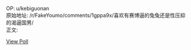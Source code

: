 
OP: u/kebiguonan  
原始地址: /r/FakeYoumo/comments/1gppa9x/喜欢有赛博逼的兔兔还是性压抑的渴逼国男/  
正文:  


[View Poll](https://www.reddit.com/poll/1gppa9x)
